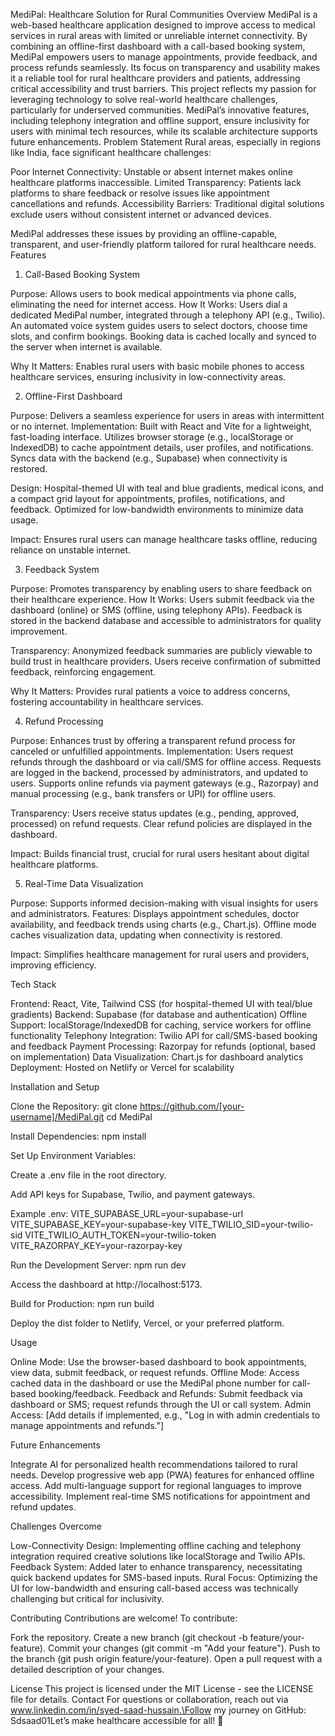 MediPal: Healthcare Solution for Rural Communities
Overview
MediPal is a web-based healthcare application designed to improve access to medical services in rural areas with limited or unreliable internet connectivity. By combining an offline-first dashboard with a call-based booking system, MediPal empowers users to manage appointments, provide feedback, and process refunds seamlessly. Its focus on transparency and usability makes it a reliable tool for rural healthcare providers and patients, addressing critical accessibility and trust barriers.
This project reflects my passion for leveraging technology to solve real-world healthcare challenges, particularly for underserved communities. MediPal’s innovative features, including telephony integration and offline support, ensure inclusivity for users with minimal tech resources, while its scalable architecture supports future enhancements.
Problem Statement
Rural areas, especially in regions like India, face significant healthcare challenges:

Poor Internet Connectivity: Unstable or absent internet makes online healthcare platforms inaccessible.
Limited Transparency: Patients lack platforms to share feedback or resolve issues like appointment cancellations and refunds.
Accessibility Barriers: Traditional digital solutions exclude users without consistent internet or advanced devices.

MediPal addresses these issues by providing an offline-capable, transparent, and user-friendly platform tailored for rural healthcare needs.
Features
1. Call-Based Booking System

Purpose: Allows users to book medical appointments via phone calls, eliminating the need for internet access.
How It Works:
Users dial a dedicated MediPal number, integrated through a telephony API (e.g., Twilio).
An automated voice system guides users to select doctors, choose time slots, and confirm bookings.
Booking data is cached locally and synced to the server when internet is available.


Why It Matters: Enables rural users with basic mobile phones to access healthcare services, ensuring inclusivity in low-connectivity areas.

2. Offline-First Dashboard

Purpose: Delivers a seamless experience for users in areas with intermittent or no internet.
Implementation:
Built with React and Vite for a lightweight, fast-loading interface.
Utilizes browser storage (e.g., localStorage or IndexedDB) to cache appointment details, user profiles, and notifications.
Syncs data with the backend (e.g., Supabase) when connectivity is restored.


Design:
Hospital-themed UI with teal and blue gradients, medical icons, and a compact grid layout for appointments, profiles, notifications, and feedback.
Optimized for low-bandwidth environments to minimize data usage.


Impact: Ensures rural users can manage healthcare tasks offline, reducing reliance on unstable internet.

3. Feedback System

Purpose: Promotes transparency by enabling users to share feedback on their healthcare experience.
How It Works:
Users submit feedback via the dashboard (online) or SMS (offline, using telephony APIs).
Feedback is stored in the backend database and accessible to administrators for quality improvement.


Transparency:
Anonymized feedback summaries are publicly viewable to build trust in healthcare providers.
Users receive confirmation of submitted feedback, reinforcing engagement.


Why It Matters: Provides rural patients a voice to address concerns, fostering accountability in healthcare services.

4. Refund Processing

Purpose: Enhances trust by offering a transparent refund process for canceled or unfulfilled appointments.
Implementation:
Users request refunds through the dashboard or via call/SMS for offline access.
Requests are logged in the backend, processed by administrators, and updated to users.
Supports online refunds via payment gateways (e.g., Razorpay) and manual processing (e.g., bank transfers or UPI) for offline users.


Transparency:
Users receive status updates (e.g., pending, approved, processed) on refund requests.
Clear refund policies are displayed in the dashboard.


Impact: Builds financial trust, crucial for rural users hesitant about digital healthcare platforms.

5. Real-Time Data Visualization

Purpose: Supports informed decision-making with visual insights for users and administrators.
Features:
Displays appointment schedules, doctor availability, and feedback trends using charts (e.g., Chart.js).
Offline mode caches visualization data, updating when connectivity is restored.


Impact: Simplifies healthcare management for rural users and providers, improving efficiency.

Tech Stack

Frontend: React, Vite, Tailwind CSS (for hospital-themed UI with teal/blue gradients)
Backend: Supabase (for database and authentication)
Offline Support: localStorage/IndexedDB for caching, service workers for offline functionality
Telephony Integration: Twilio API for call/SMS-based booking and feedback
Payment Processing: Razorpay for refunds (optional, based on implementation)
Data Visualization: Chart.js for dashboard analytics
Deployment: Hosted on Netlify or Vercel for scalability

Installation and Setup

Clone the Repository:
git clone https://github.com/[your-username]/MediPal.git
cd MediPal


Install Dependencies:
npm install


Set Up Environment Variables:

Create a .env file in the root directory.

Add API keys for Supabase, Twilio, and payment gateways.

Example .env:
VITE_SUPABASE_URL=your-supabase-url
VITE_SUPABASE_KEY=your-supabase-key
VITE_TWILIO_SID=your-twilio-sid
VITE_TWILIO_AUTH_TOKEN=your-twilio-token
VITE_RAZORPAY_KEY=your-razorpay-key




Run the Development Server:
npm run dev


Access the dashboard at http://localhost:5173.


Build for Production:
npm run build


Deploy the dist folder to Netlify, Vercel, or your preferred platform.



Usage

Online Mode: Use the browser-based dashboard to book appointments, view data, submit feedback, or request refunds.
Offline Mode: Access cached data in the dashboard or use the MediPal phone number for call-based booking/feedback.
Feedback and Refunds: Submit feedback via dashboard or SMS; request refunds through the UI or call system.
Admin Access: [Add details if implemented, e.g., "Log in with admin credentials to manage appointments and refunds."]

Future Enhancements

Integrate AI for personalized health recommendations tailored to rural needs.
Develop progressive web app (PWA) features for enhanced offline access.
Add multi-language support for regional languages to improve accessibility.
Implement real-time SMS notifications for appointment and refund updates.

Challenges Overcome

Low-Connectivity Design: Implementing offline caching and telephony integration required creative solutions like localStorage and Twilio APIs.
Feedback System: Added later to enhance transparency, necessitating quick backend updates for SMS-based inputs.
Rural Focus: Optimizing the UI for low-bandwidth and ensuring call-based access was technically challenging but critical for inclusivity.

Contributing
Contributions are welcome! To contribute:

Fork the repository.
Create a new branch (git checkout -b feature/your-feature).
Commit your changes (git commit -m "Add your feature").
Push to the branch (git push origin feature/your-feature).
Open a pull request with a detailed description of your changes.

License
This project is licensed under the MIT License - see the LICENSE file for details.
Contact
For questions or collaboration, reach out via www.linkedin.com/in/syed-saad-hussain.\Follow my journey on GitHub: Sdsaad01Let’s make healthcare accessible for all! 🚀
